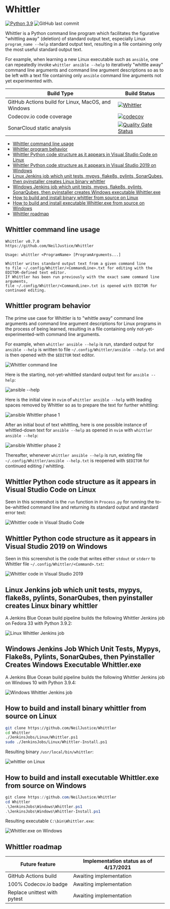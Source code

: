 # Whittler

[![Python 3.9](https://img.shields.io/badge/python-3.9-blue.svg)](https://www.python.org/downloads/release/python-390/) ![GitHub last commit](https://img.shields.io/github/last-commit/NeilJustice/Whittler)

Whittler is a Python command line program which facilitates the figurative "whittling away" (deletion) of standard output text, especially Linux `program_name --help` standard output text, resulting in a file containing only the most useful standard output text.

For example, when learning a new Linux executable such as `ansible`, one can repeatedly invoke `whittler ansible --help` to iteratively "whittle away" command line arguments and command line argument descriptions so as to be left with a text file containing only `ansible` command line arguments not yet experimented with.

|Build Type|Build Status|
|----------|------------|
|GitHub Actions build for Linux, MacOS, and Windows|[![Whittler](https://github.com/NeilJustice/Whittler/actions/workflows/build.yml/badge.svg)](https://github.com/NeilJustice/Whittler/actions/workflows/build.yml)|
|Codecov.io code coverage|[![codecov](https://codecov.io/gh/NeilJustice/Whittler/branch/main/graph/badge.svg?token=g9qpHBaepU)](https://codecov.io/gh/NeilJustice/Whittler)|
|SonarCloud static analysis|[![Quality Gate Status](https://sonarcloud.io/api/project_badges/measure?project=NeilJustice_Whittler&metric=alert_status)](https://sonarcloud.io/dashboard?id=NeilJustice_Whittler)|

* [Whittler command line usage](#whittler-command-line-usage)
* [Whittler program behavior](#whittler-program-behavior)
* [Whittler Python code structure as it appears in Visual Studio Code on Linux](#whittler-python-code-structure-as-it-appears-in-visual-studio-code-on-linux)
* [Whittler Python code structure as it appears in Visual Studio 2019 on Windows](#whittler-python-code-structure-as-it-appears-in-visual-studio-2019-on-windows)
* [Linux Jenkins job which unit tests, mypys, flake8s, pylints, SonarQubes, then pyinstaller creates Linux binary whittler](#linux-jenkins-job-which-unit-tests-mypys-flake8s-pylints-sonarqubes-then-pyinstaller-creates-linux-binary-whittler)
* [Windows Jenkins job which unit tests, mypys, flake8s, pylints, SonarQubes, then pyinstaller creates Windows executable Whittler.exe](#windows-jenkins-job-which-unit-tests-mypys-flake8s-pylints-sonarqubes-then-pyinstaller-creates-windows-executable-whittler.exe)
* [How to build and install binary whittler from source on Linux](#how-to-build-and-install-binary-whittler-from-source-on-linux)
* [How to build and install executable Whittler.exe from source on Windows](#how-to-build-and-install-executable-whittlerexe-from-source-on-windows)
* [Whittler roadmap](#roadmap)

## Whittler command line usage

```text
Whittler v0.7.0
https://github.com/NeilJustice/Whittler

Usage: whittler <ProgramName> [ProgramArguments...]

Whittler writes standard output text from a given command line
to file ~/.config/Whittler/<CommandLine>.txt for editing with the EDITOR-defined text editor.
If Whittler has been run previously with the exact same command line arguments,
file ~/.config/Whittler/<CommandLine>.txt is opened with EDITOR for continued editing.
```

## Whittler program behavior

The prime use case for Whittler is to "whittle away" command line arguments and command line argument descriptions for Linux programs in the process of being learned, resulting in a file containing only not-yet-experimented-with command line arguments.

For example, when `whittler ansible --help` is run, standard output for `ansible --help` is written to file `~/.config/Whittler/ansible --help.txt` and is then opened with the `$EDITOR` text editor.

![Whittler command line](Screenshots/Linux/WhittlerCommandLine.png)

Here is the starting, not-yet-whittled standard output text for `ansible --help`:

![ansible --help](Screenshots/Linux/AnsibleHelp.png)

Here is the initial view in `nvim` of `whittler ansible --help` with leading spaces removed by Whittler so as to prepare the text for further whittling:

![ansible Whittler phase 1](Screenshots/Linux/AnsibleWhittlerPhase1.png)

After an initial bout of text whittling, here is one possible instance of whittled-down text for `ansible --help` as opened in `nvim` with `whittler ansible --help`:

![ansible Whittler phase 2](Screenshots/Linux/AnsibleWhittlerPhase2.png)

Thereafter, whenever `whittler ansible --help` is run, existing file `~/.config/Whittler/ansible --help.txt` is reopened with `$EDITOR` for continued editing / whittling.

## Whittler Python code structure as it appears in Visual Studio Code on Linux

Seen in this screenshot is the `run` function in `Process.py` for running the to-be-whittled command line and returning its standard output and standard error text:

![Whittler code in Visual Studio Code](Screenshots/Linux/WhittlerCodeInVisualStudioCode.png)

## Whittler Python code structure as it appears in Visual Studio 2019 on Windows

Seen in this screenshot is the code that writes either `stdout` or `stderr` to Whittler file `~/.config/Whittler/<Command>.txt`:

![Whittler code in Visual Studio 2019](Screenshots/Windows/WhittlerCodeInVisualStudio2019.png)

## Linux Jenkins job which unit tests, mypys, flake8s, pylints, SonarQubes, then pyinstaller creates Linux binary whittler

A Jenkins Blue Ocean build pipeline builds the following Whittler Jenkins job on Fedora 33 with Python 3.9.2:

![Linux Whittler Jenkins job](Screenshots/Linux/LinuxJenkinsJob.png)

## Windows Jenkins Job Which Unit Tests, Mypys, Flake8s, Pylints, SonarQubes, then Pyinstaller Creates Windows Executable Whittler.exe

A Jenkins Blue Ocean build pipeline builds the following Whittler Jenkins job on Windows 10 with Python 3.9.4:

![Windows Whittler Jenkins job](Screenshots/Windows/WindowsJenkinsJob.png)

## How to build and install binary whittler from source on Linux

```bash
git clone https://github.com/NeilJustice/Whittler
cd Whittler
./JenkinsJobs/Linux/Whittler.ps1
sudo ./JenkinsJobs/Linux/Whittler-Install.ps1
```

Resulting binary `/usr/local/bin/whittler`:

![whittler on Linux](Screenshots/Linux/WhittlerBinary.png)

## How to build and install executable Whittler.exe from source on Windows

```powershell
git clone https://github.com/NeilJustice/Whittler
cd Whittler
.\JenkinsJobs\Windows\Whittler.ps1
.\JenkinsJobs\Windows\Whittler-Install.ps1
```

Resulting executable `C:\bin\Whittler.exe`:

![Whittler.exe on Windows](Screenshots/Windows/WhittlerDotExe.png)

## Whittler roadmap

|Future feature|Implementation status as of 4/17/2021|
|--------------|-------------------------------------|
|GitHub Actions build|Awaiting implementation|
|100% Codecov.io badge|Awaiting implementation|
|Replace unittest with pytest|Awaiting implementation|
